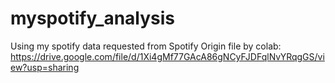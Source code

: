 # myspotify_analysis
Using my spotify data requested from Spotify
Origin file by colab: https://drive.google.com/file/d/1Xi4gMf77GAcA86gNCyFJDFqlNvYRqgGS/view?usp=sharing
